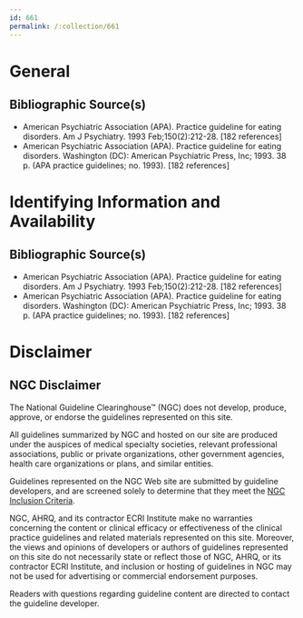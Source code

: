 ```yaml
---
id: 661
permalink: /:collection/661
---
```


# General

## Bibliographic Source(s)

- American Psychiatric Association (APA). Practice guideline for eating disorders. Am J Psychiatry. 1993 Feb;150(2):212-28. [182 references]
- American Psychiatric Association (APA). Practice guideline for eating disorders. Washington (DC): American Psychiatric Press, Inc; 1993. 38 p. (APA practice guidelines; no. 1993). [182 references]

# Identifying Information and Availability

## Bibliographic Source(s)

- American Psychiatric Association (APA). Practice guideline for eating disorders. Am J Psychiatry. 1993 Feb;150(2):212-28. [182 references]
- American Psychiatric Association (APA). Practice guideline for eating disorders. Washington (DC): American Psychiatric Press, Inc; 1993. 38 p. (APA practice guidelines; no. 1993). [182 references]

# Disclaimer

## NGC Disclaimer

The National Guideline Clearinghouse™ (NGC) does not develop, produce, approve, or endorse the guidelines represented on this site.

All guidelines summarized by NGC and hosted on our site are produced under the auspices of medical specialty societies, relevant professional associations, public or private organizations, other government agencies, health care organizations or plans, and similar entities.

Guidelines represented on the NGC Web site are submitted by guideline developers, and are screened solely to determine that they meet the [NGC Inclusion Criteria](/help-and-about/summaries/inclusion-criteria).

NGC, AHRQ, and its contractor ECRI Institute make no warranties concerning the content or clinical efficacy or effectiveness of the clinical practice guidelines and related materials represented on this site. Moreover, the views and opinions of developers or authors of guidelines represented on this site do not necessarily state or reflect those of NGC, AHRQ, or its contractor ECRI Institute, and inclusion or hosting of guidelines in NGC may not be used for advertising or commercial endorsement purposes.

Readers with questions regarding guideline content are directed to contact the guideline developer.

